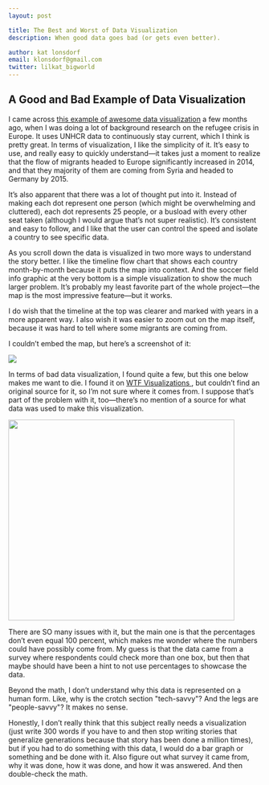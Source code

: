 ```yaml
---
layout: post

title: The Best and Worst of Data Visualization
description: When good data goes bad (or gets even better).

author: kat lonsdorf
email: klonsdorf@gmail.com
twitter: lilkat_bigworld
---
```

## A Good and Bad Example of Data Visualization

I came across <a href=" http://www.lucify.com/the-flow-towards-europe/">this example of awesome data visualization</a> a few months ago, when I was doing a lot of background research on the refugee crisis in Europe.  It uses UNHCR data to continuously stay current, which I think is pretty great.  In terms of visualization, I like the simplicity of it.  It’s easy to use, and really easy to quickly understand—it takes just a moment to realize that the flow of migrants headed to Europe significantly increased in 2014, and that they majority of them are coming from Syria and headed to Germany by 2015.

It’s also apparent that there was a lot of thought put into it. Instead of making each dot represent one person (which might be overwhelming and cluttered), each dot represents 25 people, or a busload with every other seat taken (although I would argue that’s not super realistic).  It’s consistent and easy to follow, and I like that the user can control the speed and isolate a country to see specific data.

As you scroll down the data is visualized in two more ways to understand the story better.  I like the timeline flow chart that shows each country month-by-month because it puts the map into context.  And the soccer field info graphic at the very bottom is a simple visualization to show the much larger problem. It’s probably my least favorite part of the whole project—the map is the most impressive feature—but it works.

I do wish that the timeline at the top was clearer and marked with years in a more apparent way.  I also wish it was easier to zoom out on the map itself, because it was hard to tell where some migrants are coming from.  

I couldn’t embed the map, but here’s a screenshot of it:

<img src="https://github.com/katlonsdorf/katlonsdorf.github.io/blob/master/public/Good_Data_Example.jpg?raw=true">

In terms of bad data visualization, I found quite a few, but this one below makes me want to die.  I found it on <a href="http://viz.wtf/post/59697293967/hes-243-baby-boomer"> WTF Visualizations </a>, but couldn’t find an original source for it, so I’m not sure where it comes from.  I suppose that’s part of the problem with it, too—there’s no mention of a source for what data was used to make this visualization.

<img src="https://github.com/katlonsdorf/katlonsdorf.github.io/blob/master/public/Bad_Data_Example.jpg?raw=true" width=450 height=400>

There are SO many issues with it, but the main one is that the percentages don’t even equal 100 percent, which makes me wonder where the numbers could have possibly come from.  My guess is that the data came from a survey where respondents could check more than one box, but then that maybe should have been a hint to not use percentages to showcase the data.

Beyond the math, I don’t understand why this data is represented on a human form.  Like, why is the crotch section "tech-savvy"?  And the legs are "people-savvy"?  It makes no sense.  

Honestly, I don’t really think that this subject really needs a visualization (just write 300 words if you have to and then stop writing stories that generalize generations because that story has been done a million times), but if you had to do something with this data, I would do a bar graph or something and be done with it.  Also figure out what survey it came from, why it was done, how it was done, and how it was answered.  And then double-check the math.

